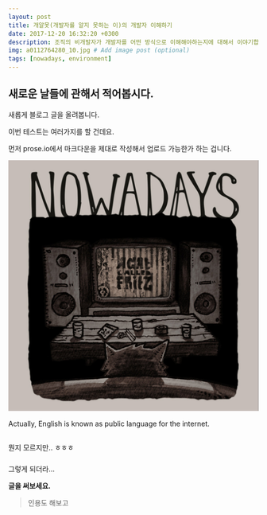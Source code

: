 ```yaml
---
layout: post
title: 개알못(개발자를 알지 못하는 이)의 개발자 이해하기
date: 2017-12-20 16:32:20 +0300
description: 조직의 비개발자가 개발자를 어떤 방식으로 이해해야하는지에 대해서 이야기합니다.
img: a0112764280_10.jpg # Add image post (optional)
tags: [nowadays, environment]
---
```

## 새로운 날들에 관해서 적어봅시다.

새롭게 블로그 글을 올려봅니다.

이번 테스트는 여러가지를 할 건데요.

먼저 prose.io에서 마크다운을 제대로 작성해서 업로드 가능한가 하는 겁니다.

<img src='../assets/img/a0112764280_10.jpg'>

Actually, English is known as public language for the internet.

##

뭔지 모르지만.. ㅎㅎㅎ

###

그렇게 되더라...

**글을 써보세요.**

> 인용도 해보고
